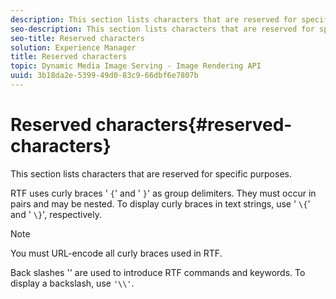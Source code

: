 ```yaml
---
description: This section lists characters that are reserved for specific purposes.
seo-description: This section lists characters that are reserved for specific purposes.
seo-title: Reserved characters
solution: Experience Manager
title: Reserved characters
topic: Dynamic Media Image Serving - Image Rendering API
uuid: 3b18da2e-5399-49d0-83c9-66dbf6e7807b
---
```


# Reserved characters{#reserved-characters}

This section lists characters that are reserved for specific purposes.

RTF uses curly braces ' `{`' and ' `}`' as group delimiters. They must occur in pairs and may be nested. To display curly braces in text strings, use ' `\{`' and ' `\}`', respectively.

>[!NOTE]
>
>You must URL-encode all curly braces used in RTF.

Back slashes '\' are used to introduce RTF commands and keywords. To display a backslash, use `'\\'`. 
